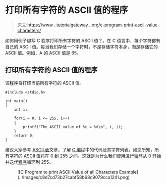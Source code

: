 # 打印所有字符的 ASCII 值的程序

> 原文:[https://www . tutorialgateway . org/c-program-print-ascii-value-characters/](https://www.tutorialgateway.org/c-program-print-ascii-value-characters/)

如何用例子编写 C 程序打印所有字符的 ASCII 值？。在 C 语言中，每个字符都有自己的 ASCII 值。每当我们存储一个字符时，不是存储字符本身，而是存储它的 ASCII 值。例如，A 的 ASCII 值是 65。

## 打印所有字符的 ASCII 值的程序

该程序将打印当前所有字符的 ASCII 值。

```
#include <stdio.h>

int main()
{
  	int i;

  	for(i = 0; i <= 255; i++)
   	{
    	printf("The ASCII value of %c = %d\n", i, i);
   	}
  	return 0;
}
```

建议大家参考 [ASCII 表](https://www.tutorialgateway.org/ascii-table/)文章，了解 [C 编程](https://www.tutorialgateway.org/c-programming/)中的代码及其字符列表。如您所知，所有字符的 ASCII 值将在 0 到 255 之间。这就是为什么我们使用[进行循环](https://www.tutorialgateway.org/for-loop-in-c-programming/)从 0 开始并迭代[程序](https://www.tutorialgateway.org/c-programming-examples/)循环到 255。

<figure class="wp-block-image">![C Program to print ASCII Value of all Characters Example](../Images/c8d7cd73b27cabf58b68c9079cca1241.png)</figure>